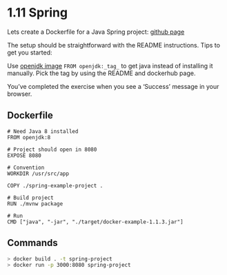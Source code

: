 # 1.11 Spring

Lets create a Dockerfile for a Java Spring project: [github page](https://github.com/docker-hy/material-applications/tree/main/spring-example-project)

The setup should be straightforward with the README instructions. Tips to get you started:

Use [openjdk image](https://hub.docker.com/_/openjdk) `FROM openjdk:_tag_` to get java instead of installing it manually. Pick the tag by using the README and dockerhub page.

You’ve completed the exercise when you see a ‘Success’ message in your browser.

## Dockerfile

```docker
# Need Java 8 installed
FROM openjdk:8

# Project should open in 8080
EXPOSE 8080

# Convention
WORKDIR /usr/src/app

COPY ./spring-example-project .

# Build project
RUN ./mvnw package

# Run
CMD ["java", "-jar", "./target/docker-example-1.1.3.jar"]
```

## Commands

```sh
> docker build . -t spring-project
> docker run -p 3000:8080 spring-project
```
